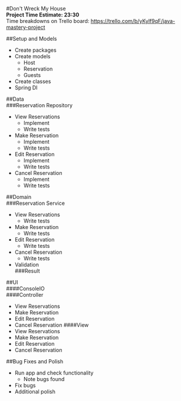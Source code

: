 #Don't Wreck My House  
**Project Time Estimate: 23:30**  
Time breakdowns on Trello board: 
https://trello.com/b/yKylf9qF/java-mastery-project

##Setup and Models
- Create packages
- Create models 
  - Host
  - Reservation
  - Guests
- Create classes
- Spring DI

##Data  
###Reservation Repository
- View Reservations
    - Implement
    - Write tests
- Make Reservation
    - Implement
    - Write tests
- Edit Reservation
    - Implement
    - Write tests
- Cancel Reservation
    - Implement
    - Write tests

##Domain  
###Reservation Service
- View Reservations
  - Write tests
- Make Reservation
  - Write tests
- Edit Reservation
  - Write tests
- Cancel Reservation
  - Write tests
- Validation  
###Result

##UI  
####ConsoleIO  
####Controller  
- View Reservations
- Make Reservation
- Edit Reservation
- Cancel Reservation
####View  
- View Reservations
- Make Reservation
- Edit Reservation
- Cancel Reservation

##Bug Fixes and Polish
- Run app and check functionality
    - Note bugs found
- Fix bugs
- Additional polish